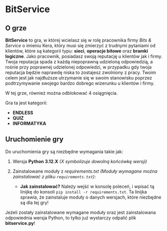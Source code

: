 # BitService
## O grze
__BitService__ to gra, w której wcielasz się w rolę pracownika firmy _Bits & Service_ o imieniu Kera, który
musi się zmierzyć z trudnymi pytaniami od klientów, które są kategorii typu: __sieci__, __operacje bitowe__ oraz __bramki logiczne__. Jako pracownik, posiadasz swoją reputację u klientów jak i firmy. Twoja reputacja spada z każdą niepoprawną udzieloną odpowiedzią, a rośnie przy poprawnej udzielonej odpowiedzi, w przypadku gdy twoja reputacja będzie naprawdę niska to zostajesz zwolniony z pracy. Twoim celem jest jak najdłuższe utrzymanie się w swoim stanowisku poprzez podtrzymywanie swojego bardzo dobrego wizerunku u klientów i firmy.

W tej grze, również można odblokować 4 osiągnięcia.

Gra ta jest kategorii:
* __ENDLESS__
* __QUIZ__
* __INFORMATYKA__


## Uruchomienie gry
Do uruchomienia gry są niezbędne wymagania takie jak:
1. Wersja __Python 3.12.X__ _(X symbolizuje dowolną końcówkę wersji)_

2. Zainstalowane moduły z _requirements.txt_ _(Moduły wymagane można zainstalować z pliku `requirements.txt`)_:
    * __Jak zainstalować?__
        Należy wejść w konsolę poleceń, i wpisać tą linijkę do konsoli `pip install -r requirements.txt`.
        Ta linijka sprawia, że zainstaluje moduły o danych wersjach, które niezbędne są dla tej gry!

Jeżeli zostały zainstalowane wymagane moduły oraz jest zainstalowana odpowiednia wersja Python,
to tylko już wystarczy odpalić plik __bitservice.py__!